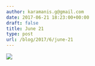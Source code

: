 ```yaml
---
author: karamanis.g@gmail.com
date: 2017-06-21 18:23:00+00:00
draft: false
title: June 21
type: post
url: /blog/2017/6/june-21
---
```


![](/images/2017-06-21-20176june-21/image-asset.jpeg)

